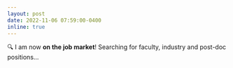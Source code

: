 ```yaml
---
layout: post
date: 2022-11-06 07:59:00-0400
inline: true
---
```


:mag: I am now **on the job market**! Searching for faculty, industry and post-doc positions...